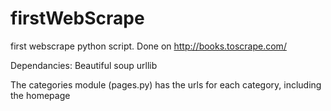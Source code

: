 # firstWebScrape

first webscrape python script.
Done on http://books.toscrape.com/

Dependancies:
Beautiful soup
urllib

The categories module (pages.py) has the urls for each category, including the homepage
